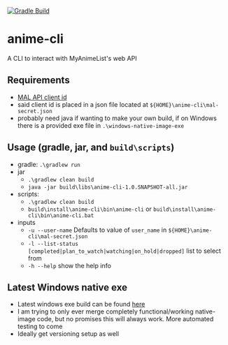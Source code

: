 [![Gradle Build](https://github.com/hrothwell/anime-cli/actions/workflows/gradle.yml/badge.svg)](https://github.com/hrothwell/anime-cli/actions/workflows/gradle.yml)

# anime-cli
A CLI to interact with MyAnimeList's web API

## Requirements
- [MAL API client id](https://myanimelist.net/apiconfig)
- said client id is placed in a json file located at `${HOME}\anime-cli\mal-secret.json` 
- probably need java if wanting to make your own build, if on Windows there is a provided exe file in `.\windows-native-image-exe`

## Usage (gradle, jar, and `build\scripts`)
- gradle: `.\gradlew run`
- jar
  - `.\gradlew clean build`
  - `java -jar build\libs\anime-cli-1.0.SNAPSHOT-all.jar`
- scripts:
  - `.\gradlew clean build`
  - `build\install\anime-cli\bin\anime-cli` or `build\install\anime-cli\bin\anime-cli.bat`
- inputs
  - `-u --user-name` Defaults to value of `user_name` in `${HOME}\anime-cli\mal-secret.json`
  - `-l --list-status [completed|plan_to_watch|watching|on_hold|dropped]` list to select from
  - `-h --help` show the help info

## Latest Windows native exe
- Latest windows exe build can be found [here](./native-image-items/build-results/anime.exe)
- I am trying to only ever merge completely functional/working native-image code, but no promises this will always work. More automated testing to come
- Ideally get versioning setup as well
